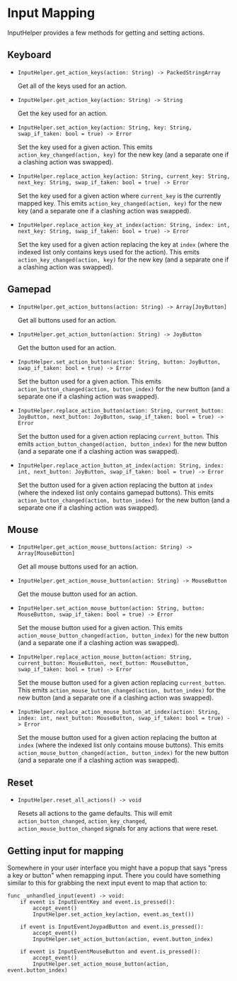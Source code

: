 # Input Mapping

InputHelper provides a few methods for getting and setting actions.

## Keyboard

- `InputHelper.get_action_keys(action: String) -> PackedStringArray`

  Get all of the keys used for an action.

- `InputHelper.get_action_key(action: String) -> String`

  Get the key used for an action.

- `InputHelper.set_action_key(action: String, key: String, swap_if_taken: bool = true) -> Error`

  Set the key used for a given action. This emits `action_key_changed(action, key)` for the new key (and a separate one if a clashing action was swapped).

- `InputHelper.replace_action_key(action: String, current_key: String, next_key: String, swap_if_taken: bool = true) -> Error`

  Set the key used for a given action where `current_key` is the currently mapped key. This emits `action_key_changed(action, key)` for the new key (and a separate one if a clashing action was swapped).

- `InputHelper.replace_action_key_at_index(action: String, index: int, next_key: String, swap_if_taken: bool = true) -> Error`

  Set the key used for a given action replacing the key at `index` (where the indexed list only contains keys used for the action). This emits `action_key_changed(action, key)` for the new key (and a separate one if a clashing action was swapped).

## Gamepad

- `InputHelper.get_action_buttons(action: String) -> Array[JoyButton]`

  Get all buttons used for an action.

- `InputHelper.get_action_button(action: String) -> JoyButton`

  Get the button used for an action.

- `InputHelper.set_action_button(action: String, button: JoyButton, swap_if_taken: bool = true) -> Error`

  Set the button used for a given action. This emits `action_button_changed(action, button_index)` for the new button (and a separate one if a clashing action was swapped).

- `InputHelper.replace_action_button(action: String, current_button: JoyButton, next_button: JoyButton, swap_if_taken: bool = true) -> Error`

  Set the button used for a given action replacing `current_button`. This emits `action_button_changed(action, button_index)` for the new button (and a separate one if a clashing action was swapped).

- `InputHelper.replace_action_button_at_index(action: String, index: int, next_button: JoyButton, swap_if_taken: bool = true) -> Error`

  Set the button used for a given action replacing the button at `index` (where the indexed list only contains gamepad buttons). This emits `action_button_changed(action, button_index)` for the new button (and a separate one if a clashing action was swapped).

## Mouse

- `InputHelper.get_action_mouse_buttons(action: String) -> Array[MouseButton]`

  Get all mouse buttons used for an action.

- `InputHelper.get_action_mouse_button(action: String) -> MouseButton`

  Get the mouse button used for an action.

- `InputHelper.set_action_mouse_button(action: String, button: MouseButton, swap_if_taken: bool = true) -> Error`

  Set the mouse button used for a given action. This emits `action_mouse_button_changed(action, button_index)` for the new button (and a separate one if a clashing action was swapped).

- `InputHelper.replace_action_mouse_button(action: String, current_button: MouseButton, next_button: MouseButton, swap_if_taken: bool = true) -> Error`

  Set the mouse button used for a given action replacing `current_button`. This emits `action_mouse_button_changed(action, button_index)` for the new button (and a separate one if a clashing action was swapped).

- `InputHelper.replace_action_mouse_button_at_index(action: String, index: int, next_button: MouseButton, swap_if_taken: bool = true) -> Error`

  Set the mouse button used for a given action replacing the button at `index` (where the indexed list only contains mouse buttons). This emits `action_mouse_button_changed(action, button_index)` for the new button (and a separate one if a clashing action was swapped).

## Reset

- `InputHelper.reset_all_actions() -> void`

  Resets all actions to the game defaults. This will emit `action_button_changed`, `action_key_changed`, `action_mouse_button_changed` signals for any actions that were reset.

## Getting input for mapping

Somewhere in your user interface you might have a popup that says "press a key or button" when remapping input. There you could have something similar to this for grabbing the next input event to map that action to:

```gdscript
func _unhandled_input(event) -> void:
	if event is InputEventKey and event.is_pressed():
		accept_event()
		InputHelper.set_action_key(action, event.as_text())

	if event is InputEventJoypadButton and event.is_pressed():
		accept_event()
		InputHelper.set_action_button(action, event.button_index)

	if event is InputEventMouseButton and event.is_pressed():
		accept_event()
		InputHelper.set_action_mouse_button(action, event.button_index)
```
